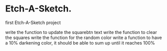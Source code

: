 # Etch-A-Sketch.
first Etch-A-Sketch project

write the function to update the squarebtn text
write the function to clear the squares
write the function for the random color
write a function to have a 10% darkening color, it should be able to sum up until it reaches 100%